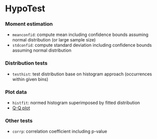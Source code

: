 HypoTest
========

### Moment estimation
* `meanconfid`: compute mean including confidence bounds assuming normal distribution (or large sample size)
* `stdconfid`: compute standard deviation including confidence bounds assuming normal distribution

### Distribution tests
* `testhist`: test distribution base on histogram approach (occurrences within given bins)

### Plot data
* `histfit`: normed histogram superimposed by fitted distribution
* [Q-Q plot](https://en.wikipedia.org/wiki/Q–Q_plot)

### Other tests
* `corrp`: correlation coefficient including p-value 
